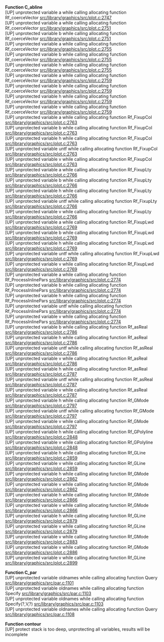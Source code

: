   
__Function C_abline__  
  [UP] unprotected variable a while calling allocating function Rf_coerceVector [src/library/graphics/src/plot.c:2747](https://github.com/wch/r-source/blob/5c98f228d6748a8e49ef684f98af2b034701719b/src/library/graphics/src/plot.c/#L2747)  
  [UP] unprotected variable a while calling allocating function Rf_coerceVector [src/library/graphics/src/plot.c:2751](https://github.com/wch/r-source/blob/5c98f228d6748a8e49ef684f98af2b034701719b/src/library/graphics/src/plot.c/#L2751)  
  [UP] unprotected variable b while calling allocating function Rf_coerceVector [src/library/graphics/src/plot.c:2751](https://github.com/wch/r-source/blob/5c98f228d6748a8e49ef684f98af2b034701719b/src/library/graphics/src/plot.c/#L2751)  
  [UP] unprotected variable a while calling allocating function Rf_coerceVector [src/library/graphics/src/plot.c:2755](https://github.com/wch/r-source/blob/5c98f228d6748a8e49ef684f98af2b034701719b/src/library/graphics/src/plot.c/#L2755)  
  [UP] unprotected variable b while calling allocating function Rf_coerceVector [src/library/graphics/src/plot.c:2755](https://github.com/wch/r-source/blob/5c98f228d6748a8e49ef684f98af2b034701719b/src/library/graphics/src/plot.c/#L2755)  
  [UP] unprotected variable h while calling allocating function Rf_coerceVector [src/library/graphics/src/plot.c:2755](https://github.com/wch/r-source/blob/5c98f228d6748a8e49ef684f98af2b034701719b/src/library/graphics/src/plot.c/#L2755)  
  [UP] unprotected variable a while calling allocating function Rf_coerceVector [src/library/graphics/src/plot.c:2759](https://github.com/wch/r-source/blob/5c98f228d6748a8e49ef684f98af2b034701719b/src/library/graphics/src/plot.c/#L2759)  
  [UP] unprotected variable b while calling allocating function Rf_coerceVector [src/library/graphics/src/plot.c:2759](https://github.com/wch/r-source/blob/5c98f228d6748a8e49ef684f98af2b034701719b/src/library/graphics/src/plot.c/#L2759)  
  [UP] unprotected variable h while calling allocating function Rf_coerceVector [src/library/graphics/src/plot.c:2759](https://github.com/wch/r-source/blob/5c98f228d6748a8e49ef684f98af2b034701719b/src/library/graphics/src/plot.c/#L2759)  
  [UP] unprotected variable v while calling allocating function Rf_coerceVector [src/library/graphics/src/plot.c:2759](https://github.com/wch/r-source/blob/5c98f228d6748a8e49ef684f98af2b034701719b/src/library/graphics/src/plot.c/#L2759)  
  [UP] unprotected variable a while calling allocating function Rf_FixupCol [src/library/graphics/src/plot.c:2763](https://github.com/wch/r-source/blob/5c98f228d6748a8e49ef684f98af2b034701719b/src/library/graphics/src/plot.c/#L2763)  
  [UP] unprotected variable b while calling allocating function Rf_FixupCol [src/library/graphics/src/plot.c:2763](https://github.com/wch/r-source/blob/5c98f228d6748a8e49ef684f98af2b034701719b/src/library/graphics/src/plot.c/#L2763)  
  [UP] unprotected variable h while calling allocating function Rf_FixupCol [src/library/graphics/src/plot.c:2763](https://github.com/wch/r-source/blob/5c98f228d6748a8e49ef684f98af2b034701719b/src/library/graphics/src/plot.c/#L2763)  
  [UP] unprotected variable untf while calling allocating function Rf_FixupCol [src/library/graphics/src/plot.c:2763](https://github.com/wch/r-source/blob/5c98f228d6748a8e49ef684f98af2b034701719b/src/library/graphics/src/plot.c/#L2763)  
  [UP] unprotected variable v while calling allocating function Rf_FixupCol [src/library/graphics/src/plot.c:2763](https://github.com/wch/r-source/blob/5c98f228d6748a8e49ef684f98af2b034701719b/src/library/graphics/src/plot.c/#L2763)  
  [UP] unprotected variable a while calling allocating function Rf_FixupLty [src/library/graphics/src/plot.c:2766](https://github.com/wch/r-source/blob/5c98f228d6748a8e49ef684f98af2b034701719b/src/library/graphics/src/plot.c/#L2766)  
  [UP] unprotected variable b while calling allocating function Rf_FixupLty [src/library/graphics/src/plot.c:2766](https://github.com/wch/r-source/blob/5c98f228d6748a8e49ef684f98af2b034701719b/src/library/graphics/src/plot.c/#L2766)  
  [UP] unprotected variable h while calling allocating function Rf_FixupLty [src/library/graphics/src/plot.c:2766](https://github.com/wch/r-source/blob/5c98f228d6748a8e49ef684f98af2b034701719b/src/library/graphics/src/plot.c/#L2766)  
  [UP] unprotected variable untf while calling allocating function Rf_FixupLty [src/library/graphics/src/plot.c:2766](https://github.com/wch/r-source/blob/5c98f228d6748a8e49ef684f98af2b034701719b/src/library/graphics/src/plot.c/#L2766)  
  [UP] unprotected variable v while calling allocating function Rf_FixupLty [src/library/graphics/src/plot.c:2766](https://github.com/wch/r-source/blob/5c98f228d6748a8e49ef684f98af2b034701719b/src/library/graphics/src/plot.c/#L2766)  
  [UP] unprotected variable a while calling allocating function Rf_FixupLwd [src/library/graphics/src/plot.c:2769](https://github.com/wch/r-source/blob/5c98f228d6748a8e49ef684f98af2b034701719b/src/library/graphics/src/plot.c/#L2769)  
  [UP] unprotected variable b while calling allocating function Rf_FixupLwd [src/library/graphics/src/plot.c:2769](https://github.com/wch/r-source/blob/5c98f228d6748a8e49ef684f98af2b034701719b/src/library/graphics/src/plot.c/#L2769)  
  [UP] unprotected variable h while calling allocating function Rf_FixupLwd [src/library/graphics/src/plot.c:2769](https://github.com/wch/r-source/blob/5c98f228d6748a8e49ef684f98af2b034701719b/src/library/graphics/src/plot.c/#L2769)  
  [UP] unprotected variable untf while calling allocating function Rf_FixupLwd [src/library/graphics/src/plot.c:2769](https://github.com/wch/r-source/blob/5c98f228d6748a8e49ef684f98af2b034701719b/src/library/graphics/src/plot.c/#L2769)  
  [UP] unprotected variable v while calling allocating function Rf_FixupLwd [src/library/graphics/src/plot.c:2769](https://github.com/wch/r-source/blob/5c98f228d6748a8e49ef684f98af2b034701719b/src/library/graphics/src/plot.c/#L2769)  
  [UP] unprotected variable a while calling allocating function Rf_ProcessInlinePars [src/library/graphics/src/plot.c:2774](https://github.com/wch/r-source/blob/5c98f228d6748a8e49ef684f98af2b034701719b/src/library/graphics/src/plot.c/#L2774)  
  [UP] unprotected variable b while calling allocating function Rf_ProcessInlinePars [src/library/graphics/src/plot.c:2774](https://github.com/wch/r-source/blob/5c98f228d6748a8e49ef684f98af2b034701719b/src/library/graphics/src/plot.c/#L2774)  
  [UP] unprotected variable h while calling allocating function Rf_ProcessInlinePars [src/library/graphics/src/plot.c:2774](https://github.com/wch/r-source/blob/5c98f228d6748a8e49ef684f98af2b034701719b/src/library/graphics/src/plot.c/#L2774)  
  [UP] unprotected variable untf while calling allocating function Rf_ProcessInlinePars [src/library/graphics/src/plot.c:2774](https://github.com/wch/r-source/blob/5c98f228d6748a8e49ef684f98af2b034701719b/src/library/graphics/src/plot.c/#L2774)  
  [UP] unprotected variable v while calling allocating function Rf_ProcessInlinePars [src/library/graphics/src/plot.c:2774](https://github.com/wch/r-source/blob/5c98f228d6748a8e49ef684f98af2b034701719b/src/library/graphics/src/plot.c/#L2774)  
  [UP] unprotected variable b while calling allocating function Rf_asReal [src/library/graphics/src/plot.c:2786](https://github.com/wch/r-source/blob/5c98f228d6748a8e49ef684f98af2b034701719b/src/library/graphics/src/plot.c/#L2786)  
  [UP] unprotected variable h while calling allocating function Rf_asReal [src/library/graphics/src/plot.c:2786](https://github.com/wch/r-source/blob/5c98f228d6748a8e49ef684f98af2b034701719b/src/library/graphics/src/plot.c/#L2786)  
  [UP] unprotected variable untf while calling allocating function Rf_asReal [src/library/graphics/src/plot.c:2786](https://github.com/wch/r-source/blob/5c98f228d6748a8e49ef684f98af2b034701719b/src/library/graphics/src/plot.c/#L2786)  
  [UP] unprotected variable v while calling allocating function Rf_asReal [src/library/graphics/src/plot.c:2786](https://github.com/wch/r-source/blob/5c98f228d6748a8e49ef684f98af2b034701719b/src/library/graphics/src/plot.c/#L2786)  
  [UP] unprotected variable h while calling allocating function Rf_asReal [src/library/graphics/src/plot.c:2787](https://github.com/wch/r-source/blob/5c98f228d6748a8e49ef684f98af2b034701719b/src/library/graphics/src/plot.c/#L2787)  
  [UP] unprotected variable untf while calling allocating function Rf_asReal [src/library/graphics/src/plot.c:2787](https://github.com/wch/r-source/blob/5c98f228d6748a8e49ef684f98af2b034701719b/src/library/graphics/src/plot.c/#L2787)  
  [UP] unprotected variable v while calling allocating function Rf_asReal [src/library/graphics/src/plot.c:2787](https://github.com/wch/r-source/blob/5c98f228d6748a8e49ef684f98af2b034701719b/src/library/graphics/src/plot.c/#L2787)  
  [UP] unprotected variable h while calling allocating function Rf_GMode [src/library/graphics/src/plot.c:2797](https://github.com/wch/r-source/blob/5c98f228d6748a8e49ef684f98af2b034701719b/src/library/graphics/src/plot.c/#L2797)  
  [UP] unprotected variable untf while calling allocating function Rf_GMode [src/library/graphics/src/plot.c:2797](https://github.com/wch/r-source/blob/5c98f228d6748a8e49ef684f98af2b034701719b/src/library/graphics/src/plot.c/#L2797)  
  [UP] unprotected variable v while calling allocating function Rf_GMode [src/library/graphics/src/plot.c:2797](https://github.com/wch/r-source/blob/5c98f228d6748a8e49ef684f98af2b034701719b/src/library/graphics/src/plot.c/#L2797)  
  [UP] unprotected variable h while calling allocating function Rf_GPolyline [src/library/graphics/src/plot.c:2848](https://github.com/wch/r-source/blob/5c98f228d6748a8e49ef684f98af2b034701719b/src/library/graphics/src/plot.c/#L2848)  
  [UP] unprotected variable v while calling allocating function Rf_GPolyline [src/library/graphics/src/plot.c:2848](https://github.com/wch/r-source/blob/5c98f228d6748a8e49ef684f98af2b034701719b/src/library/graphics/src/plot.c/#L2848)  
  [UP] unprotected variable h while calling allocating function Rf_GLine [src/library/graphics/src/plot.c:2859](https://github.com/wch/r-source/blob/5c98f228d6748a8e49ef684f98af2b034701719b/src/library/graphics/src/plot.c/#L2859)  
  [UP] unprotected variable v while calling allocating function Rf_GLine [src/library/graphics/src/plot.c:2859](https://github.com/wch/r-source/blob/5c98f228d6748a8e49ef684f98af2b034701719b/src/library/graphics/src/plot.c/#L2859)  
  [UP] unprotected variable h while calling allocating function Rf_GMode [src/library/graphics/src/plot.c:2862](https://github.com/wch/r-source/blob/5c98f228d6748a8e49ef684f98af2b034701719b/src/library/graphics/src/plot.c/#L2862)  
  [UP] unprotected variable v while calling allocating function Rf_GMode [src/library/graphics/src/plot.c:2862](https://github.com/wch/r-source/blob/5c98f228d6748a8e49ef684f98af2b034701719b/src/library/graphics/src/plot.c/#L2862)  
  [UP] unprotected variable h while calling allocating function Rf_GMode [src/library/graphics/src/plot.c:2866](https://github.com/wch/r-source/blob/5c98f228d6748a8e49ef684f98af2b034701719b/src/library/graphics/src/plot.c/#L2866)  
  [UP] unprotected variable v while calling allocating function Rf_GMode [src/library/graphics/src/plot.c:2866](https://github.com/wch/r-source/blob/5c98f228d6748a8e49ef684f98af2b034701719b/src/library/graphics/src/plot.c/#L2866)  
  [UP] unprotected variable h while calling allocating function Rf_GLine [src/library/graphics/src/plot.c:2879](https://github.com/wch/r-source/blob/5c98f228d6748a8e49ef684f98af2b034701719b/src/library/graphics/src/plot.c/#L2879)  
  [UP] unprotected variable v while calling allocating function Rf_GLine [src/library/graphics/src/plot.c:2879](https://github.com/wch/r-source/blob/5c98f228d6748a8e49ef684f98af2b034701719b/src/library/graphics/src/plot.c/#L2879)  
  [UP] unprotected variable v while calling allocating function Rf_GMode [src/library/graphics/src/plot.c:2883](https://github.com/wch/r-source/blob/5c98f228d6748a8e49ef684f98af2b034701719b/src/library/graphics/src/plot.c/#L2883)  
  [UP] unprotected variable v while calling allocating function Rf_GMode [src/library/graphics/src/plot.c:2886](https://github.com/wch/r-source/blob/5c98f228d6748a8e49ef684f98af2b034701719b/src/library/graphics/src/plot.c/#L2886)  
  [UP] unprotected variable v while calling allocating function Rf_GLine [src/library/graphics/src/plot.c:2899](https://github.com/wch/r-source/blob/5c98f228d6748a8e49ef684f98af2b034701719b/src/library/graphics/src/plot.c/#L2899)  
  
__Function C_par__  
  [UP] unprotected variable oldnames while calling allocating function Query [src/library/graphics/src/par.c:1101](https://github.com/wch/r-source/blob/5c98f228d6748a8e49ef684f98af2b034701719b/src/library/graphics/src/par.c/#L1101)  
  [UP] unprotected variable oldnames while calling allocating function Specify [src/library/graphics/src/par.c:1103](https://github.com/wch/r-source/blob/5c98f228d6748a8e49ef684f98af2b034701719b/src/library/graphics/src/par.c/#L1103)  
  [UP] unprotected variable oldnames while calling allocating function Specify(?,V,?) [src/library/graphics/src/par.c:1103](https://github.com/wch/r-source/blob/5c98f228d6748a8e49ef684f98af2b034701719b/src/library/graphics/src/par.c/#L1103)  
  [UP] unprotected variable oldnames while calling allocating function Query [src/library/graphics/src/par.c:1108](https://github.com/wch/r-source/blob/5c98f228d6748a8e49ef684f98af2b034701719b/src/library/graphics/src/par.c/#L1108)  
  
__Function contour__  
  [UP] protect stack is too deep, unprotecting all variables, results will be incomplete  
